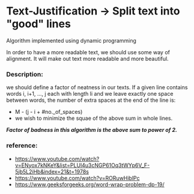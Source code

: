 # Text-Justification -> Split text into "good" lines
Algorithm implemented using dynamic programming

In order to have a more readable text, we should use some way of alignment. It will make out text more readable and more beautiful.

### Description:
we should define a factor of neatness in our texts.
If a given line contains words i, i+1, ..., j each with length li and we leave exactly one space between words, the number of extra spaces at the end of the line is: 
* M - (j - i +  #no._of_spaces)
* we wish to minimize the squae of the above sum in whole lines.

***Factor of badness in this algorithm is the above sum to power of 2.***

### reference:
- https://www.youtube.com/watch?v=ENyox7kNKeY&list=PLUl4u3cNGP61Oq3tWYp6V_F-5jb5L2iHb&index=21&t=1978s
- https://www.youtube.com/watch?v=RORuwHiblPc
- https://www.geeksforgeeks.org/word-wrap-problem-dp-19/
